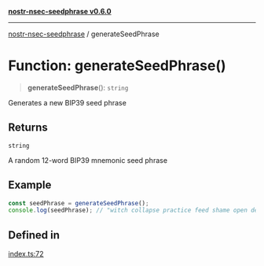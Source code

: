 [**nostr-nsec-seedphrase v0.6.0**](../README.md)

***

[nostr-nsec-seedphrase](../globals.md) / generateSeedPhrase

# Function: generateSeedPhrase()

> **generateSeedPhrase**(): `string`

Generates a new BIP39 seed phrase

## Returns

`string`

A random 12-word BIP39 mnemonic seed phrase

## Example

```ts
const seedPhrase = generateSeedPhrase();
console.log(seedPhrase); // "witch collapse practice feed shame open despair creek road again ice least"
```

## Defined in

[index.ts:72](https://github.com/HumanjavaEnterprises/nostr-nsec-seedphrase/blob/885e04e5180059d4aa901af59d633038a53240cb/src/index.ts#L72)
